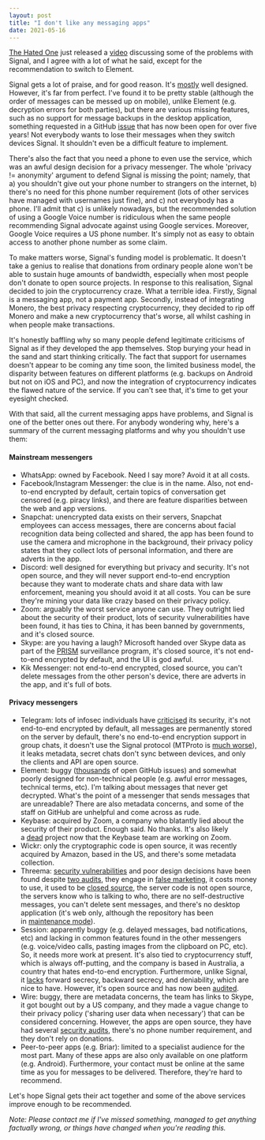 ```yaml
---
layout: post
title: "I don't like any messaging apps"
date: 2021-05-16
---
```


[The Hated One](https://www.youtube.com/channel/UCjr2bPAyPV7t35MvcgT3W8Q) just released a [video](https://youtu.be/tJoO2uWrX1M) discussing some of the problems with Signal, and I agree with a lot of what he said, except for the recommendation to switch to Element.

Signal gets a lot of praise, and for good reason. It's [mostly](https://www.ndss-symposium.org/ndss-paper/improving-signals-sealed-sender/) well designed. However, it's far from perfect. I've found it to be pretty stable (although the order of messages can be messed up on mobile), unlike Element (e.g. decryption errors for both parties), but there are various missing features, such as no support for message backups in the desktop application, something requested in a GitHub [issue](https://github.com/signalapp/Signal-Desktop/issues/522) that has now been open for over five years! Not everybody wants to lose their messages when they switch devices Signal. It shouldn't even be a difficult feature to implement.

There's also the fact that you need a phone to even use the service, which was an awful design decision for a privacy messenger. The whole 'privacy != anonymity' argument to defend Signal is missing the point; namely, that a) you shouldn't give out your phone number to strangers on the internet, b) there's no need for this phone number requirement (lots of other services have managed with usernames just fine), and c) not everybody has a phone. I'll admit that c) is unlikely nowadays, but the recommended solution of using a Google Voice number is ridiculous when the same people recommending Signal advocate against using Google services. Moreover, Google Voice requires a US phone number. It's simply not as easy to obtain access to another phone number as some claim.

To make matters worse, Signal's funding model is problematic. It doesn't take a genius to realise that donations from ordinary people alone won't be able to sustain huge amounts of bandwidth, especially when most people don't donate to open source projects. In response to this realisation, Signal decided to join the cryptocurrency craze. What a terrible idea. Firstly, Signal is a messaging app, not a payment app. Secondly, instead of integrating Monero, the best privacy respecting cryptocurrency, they decided to rip off Monero and make a new cryptocurrency that's worse, all whilst cashing in when people make transactions.

It's honestly baffling why so many people defend legitimate criticisms of Signal as if they developed the app themselves. Stop burying your head in the sand and start thinking critically. The fact that support for usernames doesn't appear to be coming any time soon, the limited business model, the disparity between features on different platforms (e.g. backups on Android but not on iOS and PC), and now the integration of cryptocurrency indicates the flawed nature of the service. If you can't see that, it's time to get your eyesight checked.

With that said, all the current messaging apps have problems, and Signal is one of the better ones out there. For anybody wondering why, here's a summary of the current messaging platforms and why you shouldn't use them:

#### Mainstream messengers

- WhatsApp: owned by Facebook. Need I say more? Avoid it at all costs.
- Facebook/Instagram Messenger: the clue is in the name. Also, not end-to-end encrypted by default, certain topics of conversation get censored (e.g. piracy links), and there are feature disparities between the web and app versions.
- Snapchat: unencrypted data exists on their servers, Snapchat employees can access messages, there are concerns about facial recognition data being collected and shared, the app has been found to use the camera and microphone in the background, their privacy policy states that they collect lots of personal information, and there are adverts in the app.
- Discord: well designed for everything but privacy and security. It's not open source, and they will never support end-to-end encryption because they want to moderate chats and share data with law enforcement, meaning you should avoid it at all costs. You can be sure they're mining your data like crazy based on their privacy policy.
- Zoom: arguably the worst service anyone can use. They outright lied about the security of their product, lots of security vulnerabilities have been found, it has ties to China, it has been banned by governments, and it's closed source.
- Skype: are you having a laugh? Microsoft handed over Skype data as part of the [PRISM](https://en.wikipedia.org/wiki/PRISM_(surveillance_program)) surveillance program, it's closed source, it's not end-to-end encrypted by default, and the UI is god awful.
- Kik Messenger: not end-to-end encrypted, closed source, you can't delete messages from the other person's device, there are adverts in the app, and it's full of bots.

#### Privacy messengers

- Telegram: lots of infosec individuals have [criticised](https://mtpsym.github.io/) its security, it's not end-to-end encrypted by default, all messages are permanently stored on the server by default, there's no end-to-end encryption support in group chats, it doesn't use the Signal protocol (MTProto is [much worse](https://mtpsym.github.io/)), it leaks metadata, secret chats don't sync between devices, and only the clients and API are open source.
- Element: buggy ([thousands](https://github.com/vector-im/element-web/issues) of open GitHub issues) and somewhat poorly designed for non-technical people (e.g. awful error messages, technical terms, etc). I'm talking about messages that never get decrypted. What's the point of a messenger that sends messages that are unreadable? There are also metadata concerns, and some of the staff on GitHub are unhelpful and come across as rude.
- Keybase: acquired by Zoom, a company who blatantly lied about the security of their product. Enough said. No thanks. It's also likely a [dead](https://github.com/keybase/client/graphs/contributors) project now that the Keybase team are working on Zoom.
- Wickr: only the cryptographic code is open source, it was recently acquired by Amazon, based in the US, and there's some metadata collection.
- Threema: [security vulnerabilities](https://soatok.blog/2021/11/05/threema-three-strikes-youre-out/#summary-of-results) and poor design decisions have been found despite [two audits](https://threema.ch/en/faq/code_audit), they engage in [false marketing](https://soatok.blog/2021/11/05/threema-three-strikes-youre-out/), it costs money to use, it used to be [closed source](https://web.archive.org/web/20211103084610/https://threema.ch/en/blog/posts/open-source-discount), the server code is not open source, the servers know who is talking to who, there are no self-destructive messages, you can't delete sent messages, and there's no desktop application (it's web only, although the repository has been in [maintenance mode](https://github.com/threema-ch/threema-web/commit/cdd4fe148092e5fa6b7d5fb724f7f8d13f15f8cf#diff-b335630551682c19a781afebcf4d07bf978fb1f8ac04c6bf87428ed5106870f5)).
- Session: apparently buggy (e.g. delayed messages, bad notifications, etc) and lacking in common features found in the other messengers (e.g. voice/video calls, pasting images from the clipboard on PC, etc). So, it needs more work at present. It's also tied to cryptocurrency stuff, which is always off-putting, and the company is based in Australia, a country that hates end-to-end encryption. Furthermore, unlike Signal, it [lacks](https://getsession.org/session-protocol-explained) forward secrecy, backward secrecy, and deniability, which are nice to have. However, it's open source and has now been [audited](https://getsession.org/session-code-audit/).
- Wire: buggy, there are metadata concerns, the team has links to Skype, it got bought out by a US company, and they made a vague change to their privacy policy ('sharing user data when necessary') that can be considered concerning. However, the apps are open source, they have had several [security audits](https://wire.com/en/security/), there's no phone number requirement, and they don't rely on donations.
- Peer-to-peer apps (e.g. Briar): limited to a specialist audience for the most part. Many of these apps are also only available on one platform (e.g. Android). Furthermore, your contact must be online at the same time as you for messages to be delivered. Therefore, they're hard to recommend.

Let's hope Signal gets their act together and some of the above services improve enough to be recommended.

*Note: Please contact me if I've missed something, managed to get anything factually wrong, or things have changed when you're reading this.*